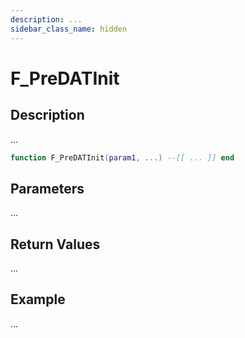 ```yaml
---
description: ...
sidebar_class_name: hidden
---
```


# F_PreDATInit

## Description

...

```lua
function F_PreDATInit(param1, ...) --[[ ... ]] end
```

## Parameters

...

## Return Values

...

## Example

...

